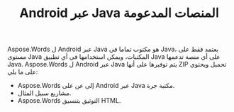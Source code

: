 ﻿---
title: Android عبر Java المنصات المدعومة
second_title: Aspose.Words ل Java
articleTitle: Aspose.Words لـ Android عبر Java المنصات المدعومة
linktitle: Aspose.Words لـ Android عبر Java المنصات المدعومة
description: "Aspose.Words ل Android عبر Java المنصات المدعومة."
type: docs
weight: 40
url: /ar/java/aspose-words-for-android-via-java-supported-platforms/
timestamp: 2024-01-27-14-07-04
---

Aspose.Words ل Android عبر Java هو مكتوب تماما في Java، يعتمد فقط على مستوى Java المكتبات، ويمكن استخدامها في أي تطبيق Java على أي منصة تدعمها Java. Aspose.Words ل Android عبر Java يتم توفيرها على أنها ZIP تحميل ويحتوي على ما يلي:

- Aspose.Words إلى عن على Android عبر Java مكتبة جرة.
- مشاريع سبيل المثال.
- Aspose.Words التوثيق بتنسيق HTML.






